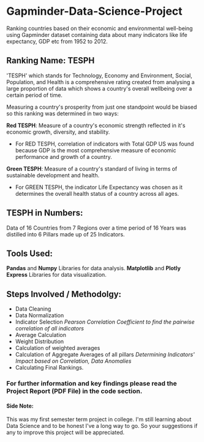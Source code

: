 # Gapminder-Data-Science-Project
Ranking countries based on their economic and environmental well-being using Gapminder dataset containing data about many indicators like life expectancy, GDP etc from 1952 to 2012.

## Ranking Name: TESPH
'TESPH' which stands for Technology, Economy and Environment, Social, Population, and Health is a comprehensive rating created from analysing a large proportion of data which shows a country's overall wellbeing over a certain period of time.

Measuring a country's prosperity from just one standpoint would be biased so this ranking was determined in two ways:

**Red TESPH**:  Measure of a country's economic strength reflected in it's economic growth, diversity, and stability.
  * For RED TESPH, correlation of indicators with Total GDP US was found because GDP is the  most comprehensive measure of economic performance and growth of a country.
    
**Green TESPH**:  Measure of a country's standard of living in terms of sustainable development and health.
  * For GREEN TESPH, the indicator Life Expectancy was chosen as it determines the overall health status of a country across all ages.
  
## TESPH in Numbers:
Data of 16 Countries from 7 Regions over a time period of 16 Years was distilled into 6 Pillars made up of 25 Indicators.

## Tools Used: 
**Pandas** and **Numpy** Libraries for data analysis. **Matplotlib** and **Plotly Express** Libraries for data visualization.

## Steps Involved / Methodolgy:
* Data Cleaning
* Data Normalization 
* Indicator Selection 
  *Pearson Correlation Coefficient to find the pairwise correlation of all indicators*
* Average Calculation
* Weight Distribution
* Calculation of weighted averages
* Calculation of Aggregate Averages of all pillars 
  *Determining Indicators' Impact based on Correlation,* *Data Anomalies*
* Calculating Final Rankings.

### For further information and key findings please read the Project Report (PDF File) in the code section.
#### Side Note: 
This was my first semester term project in college. I'm still learning about Data Science and to be honest I've a long way to go. So your suggestions if any to improve this project will be appreciated.
